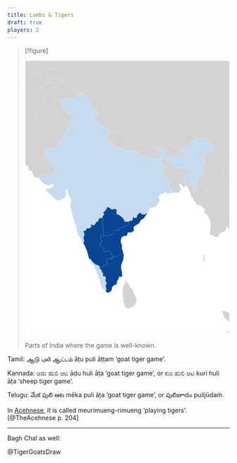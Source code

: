 ```yaml
---
title: Lambs & Tigers
draft: true
players: 2
---
```


> [!figure]
>
> ![](../../maps/LambsAndTigers.svg)
>
> Parts of India where the game is well-known.

Tamil: <span lang="ta" class="aka">ஆடு புலி ஆட்டம்</span> <span lang="ta-Latn" class="aka">āṭu puli āṭṭam</span> ‘goat tiger game’.

Kannada: <span lang="kn" class="aka">ಆಡು ಹುಲಿ ಆಟ</span> <span lang="kn-Latn" class="aka">āḍu huli āṭa</span> ‘goat tiger game’, or <span lang="kn" class="aka">ಕುರಿ ಹುಲಿ ಆಟ</span> <span lang="kn-Latn" class="aka">kuri huli āṭa</span> ‘sheep tiger game’.

Telugu: <span lang="te" class="aka">మేక పులి ఆట</span> <span lang="te-Latn" class="aka">mēka puli āṭa</span> ‘goat tiger game’, or <span lang="te" class="aka" class="aka">పులిజూదం</span> <span lang="te-Latn">pulijūdaṁ</span>.

In [Acehnese](https://en.wikipedia.org/wiki/Acehnese_language), it is called <span lang="ace" class="aka">meurimueng-rimueng</span> ‘playing tigers’.[@TheAcehnese p. 204]


---

Bagh Chal as well:

@TigerGoatsDraw
